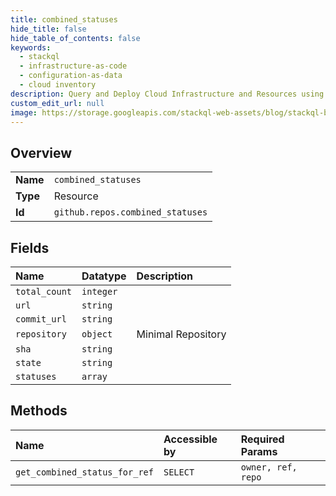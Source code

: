 ```yaml
---
title: combined_statuses
hide_title: false
hide_table_of_contents: false
keywords:
  - stackql
  - infrastructure-as-code
  - configuration-as-data
  - cloud inventory
description: Query and Deploy Cloud Infrastructure and Resources using SQL
custom_edit_url: null
image: https://storage.googleapis.com/stackql-web-assets/blog/stackql-blog-post-featured-image.png
---
```

  
    

## Overview
<table><tbody>
<tr><td><b>Name</b></td><td><code>combined_statuses</code></td></tr>
<tr><td><b>Type</b></td><td>Resource</td></tr>
<tr><td><b>Id</b></td><td><code>github.repos.combined_statuses</code></td></tr>
</tbody></table>

## Fields
| Name | Datatype | Description |
|:-----|:---------|:------------|
| `total_count` | `integer` |  |
| `url` | `string` |  |
| `commit_url` | `string` |  |
| `repository` | `object` | Minimal Repository |
| `sha` | `string` |  |
| `state` | `string` |  |
| `statuses` | `array` |  |
## Methods
| Name | Accessible by | Required Params |
|:-----|:--------------|:----------------|
| `get_combined_status_for_ref` | `SELECT` | `owner, ref, repo` |
